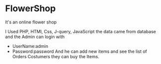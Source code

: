 # FlowerShop
It's an online flower shop 

I Used PHP, HTMl, Css, J-query, JavaScript 
the data came from database and the Admin can login with 
* UserName:admin
* Password:password 
And he can add new items and see the list of Orders
Costumers they can buy the Items.
